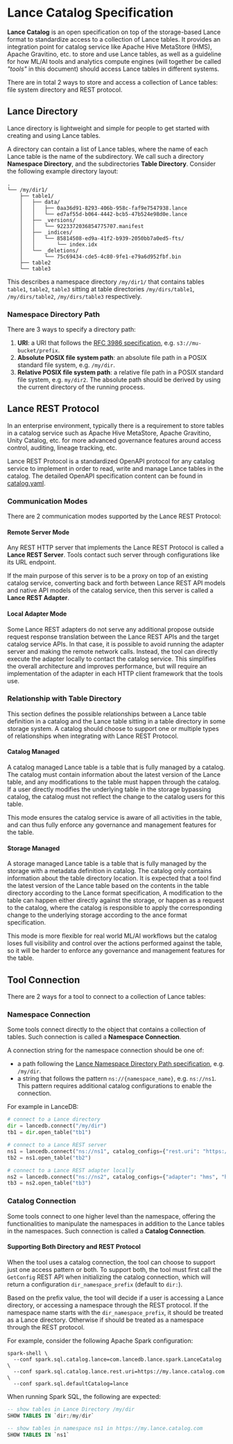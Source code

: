 # Lance Catalog Specification

**Lance Catalog** is an open specification on top of the storage-based Lance format
to standardize access to a collection of Lance tables.
It provides an integration point for catalog service like Apache Hive MetaStore (HMS), Apache Gravitino, etc.
to store and use Lance tables, as well as a guideline for how ML/AI tools and analytics compute engines
(will together be called _"tools"_ in this document) should access Lance tables in different systems.

There are in total 2 ways to store and access a collection of Lance tables: file system directory and REST protocol.

## Lance Directory

Lance directory is lightweight and simple for people to get started with creating and using Lance tables.

A directory can contain a list of Lance tables, where the name of each Lance table is the name of the subdirectory.
We call such a directory **Namespace Directory**, and the subdirectories **Table Directory**.
Consider the following example directory layout:

```
.
└── /my/dir1/
    ├── table1/
    │   ├── data/
    │   │   ├── 0aa36d91-8293-406b-958c-faf9e7547938.lance
    │   │   └── ed7af55d-b064-4442-bcb5-47b524e98d0e.lance
    │   ├── _versions/
    │   │   └── 9223372036854775707.manifest
    │   ├── _indices/
    │   │   └── 85814508-ed9a-41f2-b939-2050bb7a0ed5-fts/
    │   │       └── index.idx
    │   └── _deletions/
    │       └── 75c69434-cde5-4c80-9fe1-e79a6d952fbf.bin
    ├── table2
    └── table3
```

This describes a namespace directory `/my/dir1/` that contains tables `table1`, `table2`, `table3`
sitting at table directories `/my/dirs/table1`, `/my/dirs/table2`, `/my/dirs/table3` respectively.

### Namespace Directory Path

There are 3 ways to specify a directory path:

1. **URI**: a URI that follows the [RFC 3986 specification](https://datatracker.ietf.org/doc/html/rfc3986), e.g. `s3://mu-bucket/prefix`.
2. **Absolute POSIX file system path**: an absolute file path in a POSIX standard file system, e.g. `/my/dir`.
2. **Relative POSIX file system path**: a relative file path in a POSIX standard file system, e.g. `my/dir2`.
   The absolute path should be derived by using the current directory of the running process.

## Lance REST Protocol

In an enterprise environment, typically there is a requirement to store tables in a catalog service 
such as Apache Hive MetaStore, Apache Gravitino, Unity Catalog, etc. 
for more advanced governance features around access control, auditing, lineage tracking, etc.

Lance REST Protocol is a standardized OpenAPI protocol for any catalog service to implement
in order to read, write and manage Lance tables in the catalog.
The detailed OpenAPI specification content can be found in [catalog.yaml](./catalog.yaml).

### Communication Modes

There are 2 communication modes supported by the Lance REST Protocol:

#### Remote Server Mode

Any REST HTTP server that implements the Lance REST Protocol is called a **Lance REST Server**.
Tools contact such server through configurations like its URL endpoint.

If the main purpose of this server is to be a proxy on top of an existing catalog service,
converting back and forth between Lance REST API models and native API models of the catalog service,
then this server is called a **Lance REST Adapter**.

#### Local Adapter Mode

Some Lance REST adapters do not serve any additional propose outside request response translation
between the Lance REST APIs and the target catalog service APIs.
In that case, it is possible to avoid running the adapter server and making the remote network calls.
Instead, the tool can directly execute the adapter locally to contact the catalog service.
This simplifies the overall architecture and improves performance, 
but will require an implementation of the adapter in each HTTP client framework that the tools use.

### Relationship with Table Directory

This section defines the possible relationships between a Lance table definition in a catalog and
the Lance table sitting in a table directory in some storage system.
A catalog should choose to support one or multiple types of relationships when integrating with Lance REST Protocol.

#### Catalog Managed

A catalog managed Lance table is a table that is fully managed by a catalog.
The catalog must contain information about the latest version of the Lance table,
and any modifications to the table must happen through the catalog.
If a user directly modifies the underlying table in the storage bypassing catalog,
the catalog must not reflect the change to the catalog users for this table.

This mode ensures the catalog service is aware of all activities in the table,
and can thus fully enforce any governance and management features for the table. 

#### Storage Managed

A storage managed Lance table is a table that is fully managed by the storage with a metadata definition in catalog.
The catalog only contains information about the table directory location.
It is expected that a tool find the latest version of the Lance table based on the contents 
in the table directory according to the Lance format specification,
A modification to the table can happen either directly against the storage,
or happen as a request to the catalog, where the catalog is responsible to apply the corresponding
change to the underlying storage according to the ance format specification.

This mode is more flexible for real world ML/AI workflows 
but the catalog loses full visibility and control over the actions performed against the table,
so it will be harder to enforce any governance and management features for the table.

## Tool Connection

There are 2 ways for a tool to connect to a collection of Lance tables:  

### Namespace Connection

Some tools connect directly to the object that contains a collection of tables.
Such connection is called a **Namespace Connection**.

A connection string for the namespace connection should be one of:
- a path following the [Lance Namespace Directory Path specification](#namespace-directory-path), e.g. `/my/dir`.
- a string that follows the pattern `ns://{namespace_name}`, e.g. `ns://ns1`. This pattern requires additional catalog configurations to enable the connection. 

For example in LanceDB:

```python
# connect to a Lance directory
dir = lancedb.connect("/my/dir")
tb1 = dir.open_table("tb1")

# connect to a Lance REST server
ns1 = lancedb.connect("ns://ns1", catalog_configs={"rest.uri": "https://mylancecatalog.com"})
tb2 = ns1.open_table("tb2")

# connect to a Lance REST adapter locally
ns2 = lancedb.connect("ns://ns2", catalog_configs={"adapter": "hms", "hms.uri": "thrift://localhost:10000"})
tb3 = ns2.open_table("tb3")
```

### Catalog Connection

Some tools connect to one higher level than the namespace, 
offering the functionalities to manipulate the namespaces in addition to the Lance tables in the namespaces.
Such connection is called a **Catalog Connection**.

#### Supporting Both Directory and REST Protocol

When the tool uses a catalog connection, the tool can choose to support just one access pattern or both.
To support both, the tool must first call the `GetConfig` REST API when initializing the catalog connection,
which will return a configuration `dir_namespace_prefix` (default to `dir:`).

Based on the prefix value, the tool will decide if a user is accessing a Lance directory,
or accessing a namespace through the REST protocol.
If the namespace name starts with the `dir_namespace_prefix`, it should be treated as a Lance directory.
Otherwise if should be treated as a namespace through the REST protocol.

For example, consider the following Apache Spark configuration:

```shell
spark-shell \
  --conf spark.sql.catalog.lance=com.lancedb.lance.spark.LanceCatalog \
  --conf spark.sql.catalog.lance.rest.uri=https://my.lance.catalog.com \
  --conf spark.sql.defaultCatalog=lance
```

When running Spark SQL, the following are expected:

```sql
-- show tables in Lance Directory /my/dir
SHOW TABLES IN `dir:/my/dir`
     
-- show tables in namespace ns1 in https://my.lance.catalog.com
SHOW TABLES IN `ns1`
```







